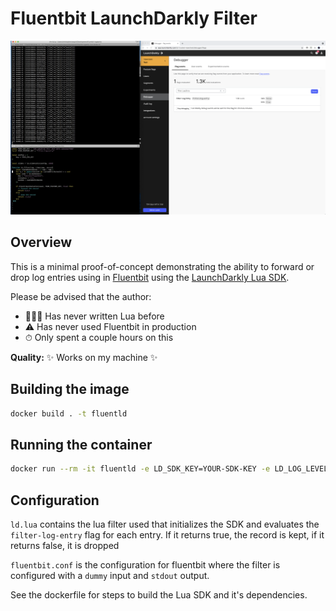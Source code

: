 # Fluentbit LaunchDarkly Filter

![screenshot](./image.png)

## Overview

This is a minimal proof-of-concept demonstrating the ability to forward or drop log entries using in [Fluentbit](https://fluentbit.io/) using the [LaunchDarkly Lua SDK](https://docs.launchdarkly.com/sdk/server-side/lua).

Please be advised that the author:

- 🤷🏽‍♂️ Has never written Lua before
- ⚠️ Has never used Fluentbit in production 
- ⏱ Only spent a couple hours on this 

**Quality:** ✨ Works on my machine  ✨

## Building the image


```sh
docker build . -t fluentld
```

## Running the container

```sh
docker run --rm -it fluentld -e LD_SDK_KEY=YOUR-SDK-KEY -e LD_LOG_LEVEL=WARN 
```

## Configuration

`ld.lua` contains the lua filter used that initializes the SDK and evaluates the `filter-log-entry` flag for each entry. If it returns true, the record is kept, if it returns false, it is dropped

`fluentbit.conf` is the configuration for fluentbit where the filter is configured with a `dummy` input and `stdout` output.



See the dockerfile for steps to build the Lua SDK and it's dependencies. 
